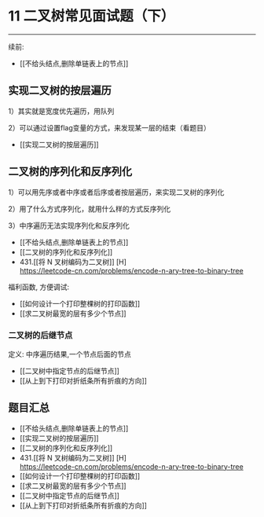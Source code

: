 # 11 二叉树常见面试题（下）

---

续前:  
- [[不给头结点,删除单链表上的节点]]   

## 实现二叉树的按层遍历

1）其实就是宽度优先遍历，用队列

2）可以通过设置flag变量的方式，来发现某一层的结束（看题目）

- [[实现二叉树的按层遍历]]   



## 二叉树的序列化和反序列化
1）可以用先序或者中序或者后序或者按层遍历，来实现二叉树的序列化

2）用了什么方式序列化，就用什么样的方式反序列化

3）中序遍历无法实现序列化和反序列化

- [[不给头结点,删除单链表上的节点]]   
- [[二叉树的序列化和反序列化]]  
- 431.[[将 N 叉树编码为二叉树]] [H]  
https://leetcode-cn.com/problems/encode-n-ary-tree-to-binary-tree

福利函数, 方便调试:  
- [[如何设计一个打印整棵树的打印函数]]  
- [[求二叉树最宽的层有多少个节点]]


### 二叉树的后继节点
定义: 中序遍历结果,一个节点后面的节点
- [[二叉树中指定节点的后继节点]]  
- [[从上到下打印对折纸条所有折痕的方向]]  




## 题目汇总

- [[不给头结点,删除单链表上的节点]]   
- [[实现二叉树的按层遍历]]   
- [[二叉树的序列化和反序列化]]  
- 431.[[将 N 叉树编码为二叉树]] [H]  
https://leetcode-cn.com/problems/encode-n-ary-tree-to-binary-tree
- [[如何设计一个打印整棵树的打印函数]]  
- [[求二叉树最宽的层有多少个节点]]  
- [[二叉树中指定节点的后继节点]]    
- [[从上到下打印对折纸条所有折痕的方向]]  